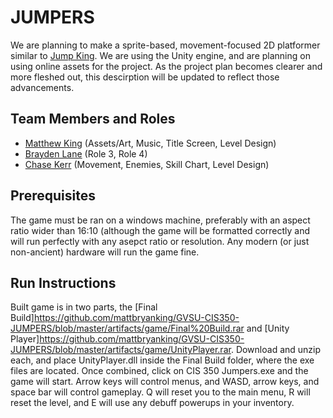 # JUMPERS

We are planning to make a sprite-based, movement-focused 2D platformer similar to [Jump King](https://nexile.se/jump-king/). We are using the Unity engine, and are planning on using online assets for the project. As the project plan becomes clearer and more fleshed out, this descirption will be updated to reflect those advancements.

## Team Members and Roles

* [Matthew King](https://github.com/mattbryanking/CIS350-HW2-King) (Assets/Art, Music, Title Screen, Level Design)
* [Brayden Lane](https://github.com/brayden57/CIS350-HW2-Lane.git) (Role 3, Role 4)
* [Chase Kerr](https://github.com/madskillzx4/CIS305-HW2-Kerr) (Movement, Enemies, Skill Chart, Level Design)

## Prerequisites

The game must be ran on a windows machine, preferably with an aspect ratio wider than 16:10 (although the game will be formatted correctly and will run perfectly with any asepct ratio or resolution. Any modern (or just non-ancient) hardware will run the game fine. 

## Run Instructions

Built game is in two parts, the [Final Build]https://github.com/mattbryanking/GVSU-CIS350-JUMPERS/blob/master/artifacts/game/Final%20Build.rar and [Unity Player]https://github.com/mattbryanking/GVSU-CIS350-JUMPERS/blob/master/artifacts/game/UnityPlayer.rar. Download and unzip each, and place UnityPlayer.dll inside the Final Build folder, where the exe files are located. Once combined, click on CIS 350 Jumpers.exe and the game will start. Arrow keys will control menus, and WASD, arrow keys, and space bar will control gameplay. Q will reset you to the main menu, R will reset the level, and E will use any debuff powerups in your inventory.
